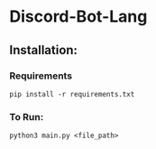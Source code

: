 # Discord-Bot-Lang

## Installation:
### Requirements
```pip install -r requirements.txt```
### To Run:
```python3 main.py <file_path>```
